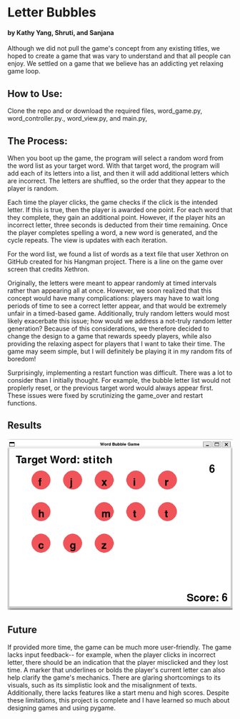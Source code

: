 # Letter Bubbles
#### by Kathy Yang, Shruti, and Sanjana

Although we did not pull the game's concept from any existing titles, we hoped to create a game that was vary to understand and that all people can enjoy. We settled on a game that we believe has an addicting yet relaxing game loop.

## How to Use:

Clone the repo and or download the required files, word_game.py, word_controller.py., word_view.py, and main.py,

## The Process:
When you boot up the game, the program will select a random word from the word list as your target word. With that target word, the program will add each of its letters into a list, and then it will add additional letters which are incorrect. The letters are shuffled, so the order that they appear to the player is random.

Each time the player clicks, the game checks if the click is the intended letter. If this is true, then the player is awarded one point. For each word that they complete, they gain an additional point. However, if the player hits an incorrect letter, three seconds is deducted from their time remaining. Once the player completes spelling a word, a new word is generated, and the cycle repeats. The view is updates with each iteration.

For the word list, we found a list of words as a text file that user Xethron on GitHub created for his Hangman project. There is a line on the game over screen that credits Xethron.

Originally, the letters were meant to appear randomly at timed intervals rather than appearing all at once. However, we soon realized that this concept would have many complications: players may have to wait long periods of time to see a correct letter appear, and that would be extremely unfair in a timed-based game. Additionally, truly random letters would most likely exacerbate this issue; how would we address a not-truly random letter generation? Because of this considerations, we therefore decided to change the design to a game that rewards speedy players, while also providing the relaxing aspect for players that I want to take their time. The game may seem simple, but I will definitely be playing it in my random fits of boredom!

Surprisingly, implementing a restart function was difficult. There was a lot to consider than I initially thought. For example, the bubble letter list would not proplerly reset, or the previous target word would always appear first. These issues were fixed by scrutinizing the game_over and restart functions.

## Results
![How the game looks when you run it!](https://github.com/olincollege/word-game/blob/main/letter_bubbles_screenshot.png?raw=true)

## Future
If provided more time, the game can be much more user-friendly. The game lacks input feedback-- for example, when the player clicks in incorrect letter, there should be an indication that the player misclicked and they lost time. A marker that underlines or bolds the player's current letter can also help clarify the game's mechanics. There are glaring shortcomings to its visuals, such as its simplistic look and the misalignment of texts. Additionally, there lacks features like a start menu and high scores. Despite these limitations, this project is complete and I have learned so much about designing games and using pygame.